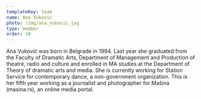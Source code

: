 ```yaml
---
templateKey: team
name: Ana Vuković
photo: /img/ana_vukovic.jpg
type: member
order: 10
---
```

Ana Vuković was born in Belgrade in 1994. Last year she graduated from the Faculty of Dramatic Arts, Department of Management and Production of theatre, radio and culture and enrolled in MA studies at the Department of Theory of dramatic arts and media. She is currently working for Station Service for contemporary dance, a non-government organization. This is her fifth year working as a journalist and photographer for Mašina (masina.rs), an online media portal.
